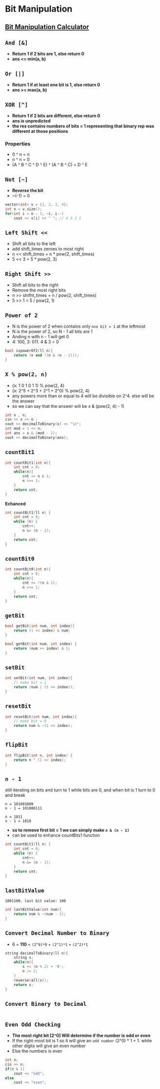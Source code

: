 # Bit Manipulation
## [Bit Manipulation Calculator](https://miniwebtool.com/bitwise-calculator/?data_type=10&number1=10&number2=5&operator=AND)
## `And [&]`
- **Return 1 if 2 bits are 1, else return 0**
- **ans <= min(a, b)**

## `Or [|]`
- **Return 1 if at least one bit is 1, else return 0**
- **ans >= max(a, b)**

## `XOR [^]`
- **Return 1 if 2 bits are different, else return 0**
- **ans is unpredicted**
- **the res contains numbers of bits = 1 representing that binary rep was different at those positions**

    
### Properties
- 0 ^ n = n
- n ^ n = 0
- (A ^ B ^ C ^ D ^ E) ^ (A ^ B ^ C) = D ^ E

## `Not [~]`
- **Reverse the bit**
- ~(-1) = 0
```cpp
vector<int> v = {1, 2, 3, 4};
int n = v.size();
for(int i = n - 1; ~i; i--)
    cout << v[i] << " "; // 4 3 2 1
```

## `Left Shift <<`
- Shift all bits to the left
- add shift_times zeroes to most right
- n << shift_times = n * pow(2, shift_times)
- 5 << 3 = 5 * pow(2, 3)

  
## `Right Shift >>`
- Shift all bits to the right
- Remove the most right bits
- n >> shifht_times = n / pow(2, shift_times)
- 5 >> 1 = 5 / pow(2, 1)


## `Power of 2`
- N is the power of 2 when contains only `one bit = 1` at the leftmost
- N is the power of 2, so N - 1 all bits are 1
- Anding n with n - 1 will get 0
- 4: 100, 3: 011. 4 & 3 = 0

```cpp
bool ispowerOf2(ll n){
    return (n and !(n & (n - 1)));
}
```

## `X % pow(2, n)`
- (x: 1 0 1 0 1 1) % pow(2, 4)
- (x: 2^5 + 2^3 + 2^1 + 2^0) % pow(2, 4)
- any powers more than or equal to 4 will be divisible on 2^4. else will be the answer
- so we can say that the answer will be x & (pow(2, 4) - 1)
  
```cpp
int x , n;
cin >> x >> n ;
cout << decimalToBinary(x) << "\n";
int mod = 1 << n;
int ans = x & (mod - 1);
cout << decimalToBinary(ans);
```

## `countBit1`
```cpp
int countBit1(int n){
    int cnt = 0;
    while(n){
        cnt += n & 1;
        n >>= 1;
    }
    return cnt;
}
```
**Echanced**
```cpp
int countBit1(ll n) {
    int cnt = 0;
    while (n) {
        cnt++;
        n &= (n - 1);
    }
    return cnt;
}
```

## `countBit0`
```cpp
int countBit0(int n){
    int cnt = 0;
    while(n){
        cnt += !(n & 1);
        n >>= 1;
    }
    return cnt;
}
```

## `getBit`
```cpp
bool getBit(int num, int index){
    return (1 << index) & num;
}
```
```cpp
bool getBit(int num, int index) {
    return (num >> index) & 1;
}
```
## `setBit`
```cpp
int setBit(int num, int index){
    // make bit = 1
    return (num | (1 << index));
}
```
## `resetBit`
```cpp
int resetBit(int num, int index){
    // make bit = 0
    return num & ~(1 << index);
}
```


## `flipBit`
```cpp
int flipBit(int n, int index) {
    return n ^ (1 << index);
}
```

## `n - 1`
still iterating on bits and turn to 1 while bits are 0, and when bit is 1 turn to 0 and break
```
n = 101001000
n - 1 = 101000111

n = 1011
n - 1 = 1010
```
- **so to remove first bit = 1 we can simply make `n & (n - 1)`**
- can be used to enhance countBits1 function

```cpp
int countBit1(ll n) {
    int cnt = 0;
    while (n) {
        cnt++;
        n &= (n - 1);
    }
    return cnt;
}
```


## `lastBitValue`

`1001100. last bit value: 100`

```cpp
int lastBitValue(int num){
    return num & ~(num - 1);
}
```






## `Convert Decimal Number to Binary`
- 6 = **110** = `(2^0)*0` + `(2^1)*1` + `(2^2)*1` 
```cpp
string decimalToBinary(ll n){
    string s;
    while(n){
        s += (n % 2) + '0';
        n /= 2;
    }
    reverse(all(s));
    return s;
}
```

## `Convert Binary to Decimal`
```cpp

```

## `Even Odd Checking`
- **The most right bit [2^0] Will determine if the number is odd or even**
- If the right-most bit is 1 so it will give an `odd number` (2^0) * 1 = 1. while other digits will give an even number
- Else the numbers is even
```cpp
int n;
cin >> n;
if(n & 1)
    cout << "odd";
else
    cout << "even";
```
